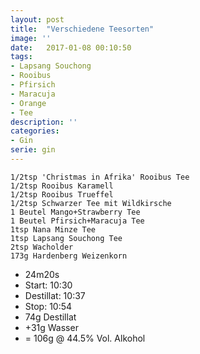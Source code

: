 ```yaml
---
layout: post
title:  "Verschiedene Teesorten"
image: ''
date:   2017-01-08 00:10:50
tags:
- Lapsang Souchong
- Rooibus
- Pfirsich
- Maracuja
- Orange
- Tee
description: ''
categories:
- Gin
serie: gin
---
```



```
1/2tsp 'Christmas in Afrika' Rooibus Tee
1/2tsp Rooibus Karamell
1/2tsp Rooibus Trueffel
1/2tsp Schwarzer Tee mit Wildkirsche
1 Beutel Mango+Strawberry Tee
1 Beutel Pfirsich+Maracuja Tee
1tsp Nana Minze Tee
1tsp Lapsang Souchong Tee
2tsp Wacholder
173g Hardenberg Weizenkorn
```
* 24m20s
* Start: 10:30
* Destillat: 10:37
* Stop: 10:54
* 74g Destillat
* +31g Wasser
* = 106g @ 44.5% Vol. Alkohol
